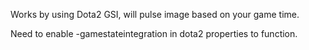 Works by using Dota2 GSI, will pulse image based on your game time. 

Need to enable -gamestateintegration in dota2 properties to function.
